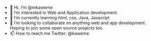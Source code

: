- 👋 Hi, I’m @mkaweme
- 👀 I’m interested in Web and Application development.
- 🌱 I’m currently learning html, css, Java, Javacript
- 💞️ I’m looking to collaborate on anything web and app development. Hoping to join some open source projects too.
- 📫 How to reach me Twitter: @kaweme

<!---
mkaweme/mkaweme is a ✨ special ✨ repository because its `README.md` (this file) appears on your GitHub profile.
You can click the Preview link to take a look at your changes.
--->
